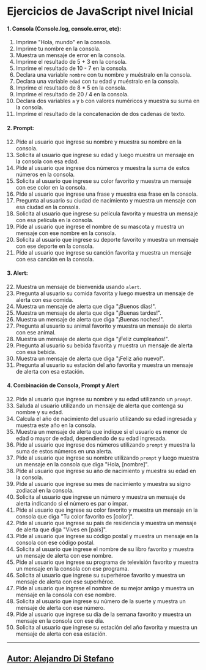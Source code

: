 # Ejercicios de JavaScript nivel Inicial

#### 1. Consola (Console.log, console.error, etc):

1. Imprime "Hola, mundo" en la consola.
2. Imprime tu nombre en la consola.
3. Muestra un mensaje de error en la consola.
4. Imprime el resultado de 5 + 3 en la consola.
5. Imprime el resultado de 10 - 7 en la consola.
6. Declara una variable `nombre` con tu nombre y muéstralo en la consola.
7. Declara una variable `edad` con tu edad y muéstralo en la consola.
8. Imprime el resultado de 8 * 5 en la consola.
9. Imprime el resultado de 20 / 4 en la consola.
10. Declara dos variables `a` y `b` con valores numéricos y muestra su suma en la consola.
11. Imprime el resultado de la concatenación de dos cadenas de texto.

#### 2. Prompt:

12. Pide al usuario que ingrese su nombre y muestra su nombre en la consola.
13. Solicita al usuario que ingrese su edad y luego muestra un mensaje en la consola con esa edad.
14. Pide al usuario que ingrese dos números y muestra la suma de estos números en la consola.
15. Solicita al usuario que ingrese su color favorito y muestra un mensaje con ese color en la consola.
16. Pide al usuario que ingrese una frase y muestra esa frase en la consola.
17. Pregunta al usuario su ciudad de nacimiento y muestra un mensaje con esa ciudad en la consola.
18. Solicita al usuario que ingrese su película favorita y muestra un mensaje con esa película en la consola.
19. Pide al usuario que ingrese el nombre de su mascota y muestra un mensaje con ese nombre en la consola.
20. Solicita al usuario que ingrese su deporte favorito y muestra un mensaje con ese deporte en la consola.
21. Pide al usuario que ingrese su canción favorita y muestra un mensaje con esa canción en la consola.

#### 3. Alert:

22. Muestra un mensaje de bienvenida usando `alert`.
23. Pregunta al usuario su comida favorita y luego muestra un mensaje de alerta con esa comida.
24. Muestra un mensaje de alerta que diga "¡Buenos días!".
25. Muestra un mensaje de alerta que diga "¡Buenas tardes!".
26. Muestra un mensaje de alerta que diga "¡Buenas noches!".
27. Pregunta al usuario su animal favorito y muestra un mensaje de alerta con ese animal.
28. Muestra un mensaje de alerta que diga "¡Feliz cumpleaños!".
29. Pregunta al usuario su bebida favorita y muestra un mensaje de alerta con esa bebida.
30. Muestra un mensaje de alerta que diga "¡Feliz año nuevo!".
31. Pregunta al usuario su estación del año favorita y muestra un mensaje de alerta con esa estación.

#### 4. Combinación de Consola, Prompt y Alert

32. Pide al usuario que ingrese su nombre y su edad utilizando un `prompt`.
33. Saluda al usuario utilizando un mensaje de alerta que contenga su nombre y su edad.
34. Calcula el año de nacimiento del usuario utilizando su edad ingresada y muestra este año en la consola.
35. Muestra un mensaje de alerta que indique si el usuario es menor de edad o mayor de edad, dependiendo de su edad ingresada.
36. Pide al usuario que ingrese dos números utilizando `prompt` y muestra la suma de estos números en una alerta.
37. Pide al usuario que ingrese su nombre utilizando `prompt` y luego muestra un mensaje en la consola que diga "Hola, [nombre]".
38. Pide al usuario que ingrese su año de nacimiento y muestra su edad en la consola.
39. Pide al usuario que ingrese su mes de nacimiento y muestra su signo zodiacal en la consola.
40. Solicita al usuario que ingrese un número y muestra un mensaje de alerta indicando si el número es par o impar.
41. Pide al usuario que ingrese su color favorito y muestra un mensaje en la consola que diga "Tu color favorito es [color]".
42. Pide al usuario que ingrese su país de residencia y muestra un mensaje de alerta que diga "Vives en [país]".
43. Pide al usuario que ingrese su código postal y muestra un mensaje en la consola con ese código postal.
44. Solicita al usuario que ingrese el nombre de su libro favorito y muestra un mensaje de alerta con ese nombre.
45. Pide al usuario que ingrese su programa de televisión favorito y muestra un mensaje en la consola con ese programa.
46. Solicita al usuario que ingrese su superhéroe favorito y muestra un mensaje de alerta con ese superhéroe.
47. Pide al usuario que ingrese el nombre de su mejor amigo y muestra un mensaje en la consola con ese nombre.
48. Solicita al usuario que ingrese su número de la suerte y muestra un mensaje de alerta con ese número.
49. Pide al usuario que ingrese su día de la semana favorito y muestra un mensaje en la consola con ese día.
50. Solicita al usuario que ingrese su estación del año favorita y muestra un mensaje de alerta con esa estación.



---

## [Autor: Alejandro Di Stefano](https://github.com/Drako01)
